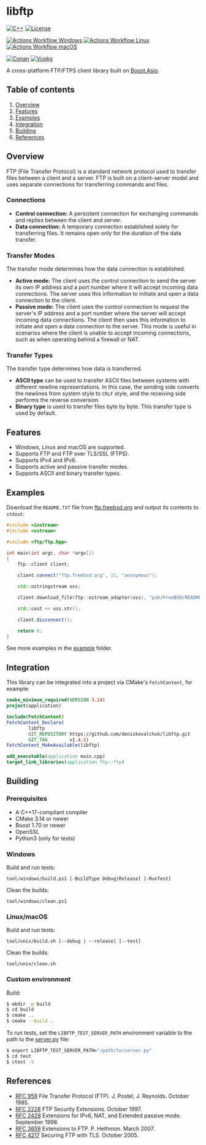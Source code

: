 # libftp

[![C++](https://img.shields.io/badge/C++-17-blue)](https://en.cppreference.com/w/cpp/17)
[![License](https://img.shields.io/badge/License-MIT-blue)](LICENSE)

[![Actions Workflow Windows](https://github.com/deniskovalchuk/ftp-client/actions/workflows/windows.yml/badge.svg)](https://github.com/deniskovalchuk/ftp-client/actions/workflows/windows.yml)
[![Actions Workflow Linux](https://github.com/deniskovalchuk/ftp-client/actions/workflows/linux.yml/badge.svg)](https://github.com/deniskovalchuk/ftp-client/actions/workflows/linux.yml)
[![Actions Workflow macOS](https://github.com/deniskovalchuk/ftp-client/actions/workflows/macos.yml/badge.svg)](https://github.com/deniskovalchuk/ftp-client/actions/workflows/macos.yml)

[![Conan](https://img.shields.io/conan/v/libftp?label=Conan&color=blue)](https://conan.io/center/recipes/libftp)
[![Vcpkg](https://img.shields.io/vcpkg/v/deniskovalchuk-libftp?color=9370DB)](https://vcpkg.io/en/package/deniskovalchuk-libftp)

A cross-platform FTP/FTPS client library built on [Boost.Asio](https://www.boost.org/doc/libs/1_86_0/doc/html/boost_asio.html).

## Table of contents

1. [Overview](#overview)
1. [Features](#features)
1. [Examples](#examples)
1. [Integration](#integration)
1. [Building](#building)
1. [References](#references)

## Overview

FTP (File Transfer Protocol) is a standard network protocol used to transfer files between a client and a server. FTP is
built on a client-server model and uses separate connections for transferring commands and files.

### Connections

- **Control connection:** A persistent connection for exchanging commands and replies between the client and server.
- **Data connection:** A temporary connection established solely for transferring files. It remains open only for the duration of the data transfer.

### Transfer Modes

The transfer mode determines how the data connection is established.

- **Active mode:** The client uses the control connection to send the server its own IP address and a port number where
it will accept incoming data connections. The server uses this information to initiate and open a data connection to the client.
- **Passive mode:** The client uses the control connection to request the server's IP address and a port number where
the server will accept incoming data connections. The client then uses this information to initiate and open a data
connection to the server. This mode is useful in scenarios where the client is unable to accept incoming connections,
such as when operating behind a firewall or NAT.

### Transfer Types

The transfer type determines how data is transferred. 

- **ASCII type** can be used to transfer ASCII files between systems with different newline representations. In this
case, the sending side converts the newlines from system style to `CRLF` style, and the receiving side performs the
reverse conversion.
- **Binary type** is used to transfer files byte by byte. This transfer type is used by default.

## Features

- Windows, Linux and macOS are supported.
- Supports FTP and FTP over TLS/SSL (FTPS).
- Supports IPv4 and IPv6.
- Supports active and passive transfer modes.
- Supports ASCII and binary transfer types.

## Examples

Download the `README.TXT` file from [ftp.freebsd.org](https://download.freebsd.org/) and output its contents to `stdout`:

```c++
#include <iostream>
#include <sstream>

#include <ftp/ftp.hpp>

int main(int argc, char *argv[])
{
    ftp::client client;

    client.connect("ftp.freebsd.org", 21, "anonymous");

    std::ostringstream oss;

    client.download_file(ftp::ostream_adapter(oss), "pub/FreeBSD/README.TXT");

    std::cout << oss.str();

    client.disconnect();

    return 0;
}
```

See more examples in the [example](example) folder.

## Integration

This library can be integrated into a project via CMake's `FetchContent`, for example:

```cmake
cmake_minimum_required(VERSION 3.14)
project(application)

include(FetchContent)
FetchContent_Declare(
        libftp
        GIT_REPOSITORY https://github.com/deniskovalchuk/libftp.git
        GIT_TAG        v1.4.1)
FetchContent_MakeAvailable(libftp)

add_executable(application main.cpp)
target_link_libraries(application ftp::ftp)
```

## Building

### Prerequisites

- A C++17-compliant compiler
- CMake 3.14 or newer
- Boost 1.70 or newer
- OpenSSL
- Python3 (only for tests)

### Windows

Build and run tests:

```
tool/windows/build.ps1 [-BuildType Debug|Release] [-RunTest]
```

Clean the builds:

```
tool/windows/clean.ps1
```

### Linux/macOS

Build and run tests:

```
tool/unix/build.sh [--debug | --release] [--test]
```

Clean the builds:

```
tool/unix/clean.sh
```

### Custom environment

Build:

```bash
$ mkdir -p build
$ cd build
$ cmake ..
$ cmake --build .
```

To run tests, set the `LIBFTP_TEST_SERVER_PATH` environment variable to the path to the
[server.py](test/server/server.py) file:

```bash
$ export LIBFTP_TEST_SERVER_PATH="/path/to/server.py"
$ cd test
$ ctest -V
```

## References

- [RFC 959](doc/RFC959.txt) File Transfer Protocol (FTP). J. Postel, J. Reynolds. October 1985.
- [RFC 2228](doc/RFC2228.txt) FTP Security Extensions. October 1997.
- [RFC 2428](doc/RFC2428.txt) Extensions for IPv6, NAT, and Extended passive mode. September 1998.
- [RFC 3659](doc/RFC3659.txt) Extensions to FTP. P. Hethmon. March 2007.
- [RFC 4217](doc/RFC4217.txt) Securing FTP with TLS. October 2005.
